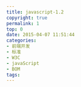 ```yaml
---
title: javascript-1.2
copyright: true
permalink: 1
top: 0
date: 2015-04-07 11:51:44
categories:
- 前端开发
- 标准
- W3C
- javaScript
- BOM
tags:
---
```


